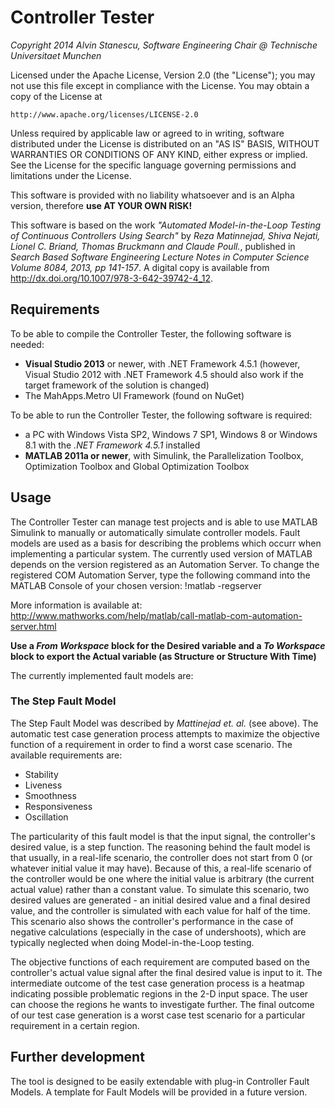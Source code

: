 # Controller Tester
*Copyright 2014 Alvin Stanescu, Software Engineering Chair @ Technische Universitaet Munchen*

Licensed under the Apache License, Version 2.0 (the "License");
you may not use this file except in compliance with the License.
You may obtain a copy of the License at

    http://www.apache.org/licenses/LICENSE-2.0

Unless required by applicable law or agreed to in writing, software
distributed under the License is distributed on an "AS IS" BASIS,
WITHOUT WARRANTIES OR CONDITIONS OF ANY KIND, either express or implied.
See the License for the specific language governing permissions and
limitations under the License.

This software is provided with no liability whatsoever and is an Alpha version, therefore **use AT YOUR OWN RISK!**

This software is based on the work *"Automated Model-in-the-Loop Testing of Continuous Controllers Using Search"*
by *Reza Matinnejad, Shiva Nejati, Lionel C. Briand, Thomas Bruckmann and Claude Poull.*, published in *Search Based Software Engineering Lecture Notes in Computer Science Volume 8084, 2013, pp 141-157*.
A digital copy is available from http://dx.doi.org/10.1007/978-3-642-39742-4_12.

## Requirements
To be able to compile the Controller Tester, the following software is needed:
* **Visual Studio 2013** or newer, with .NET Framework 4.5.1 (however, Visual Studio 2012 with .NET Framework 4.5 should also work if the target framework of the solution is changed)
* The MahApps.Metro UI Framework (found on NuGet)
  
To be able to run the Controller Tester, the following software is required:
* a PC with Windows Vista SP2, Windows 7 SP1, Windows 8 or Windows 8.1 with the *.NET Framework 4.5.1* installed
* **MATLAB 2011a or newer**, with Simulink, the Parallelization Toolbox, Optimization Toolbox and Global Optimization Toolbox

## Usage 
The Controller Tester can manage test projects and is able to use MATLAB Simulink to manually or automatically simulate controller models. Fault models are used as a basis for describing the problems which occurr when implementing a particular system. The currently used version of MATLAB depends on the version registered as an Automation Server. To change the registered COM Automation Server, type the following command into the MATLAB Console of your chosen version:
    !matlab -regserver

More information is available at: http://www.mathworks.com/help/matlab/call-matlab-com-automation-server.html

**Use a *From Workspace* block for the Desired variable and a *To Workspace* block to export the Actual variable (as Structure or Structure With Time)**

The currently implemented fault models are:

### The Step Fault Model
The Step Fault Model was described by *Mattinejad et. al.* (see above). The automatic test case generation process attempts to maximize the objective function of a requirement in order to find a worst case scenario. The available requirements are:
* Stability
* Liveness
* Smoothness
* Responsiveness
* Oscillation

The particularity of this fault model is that the input signal, the controller's desired value, is a step function. The reasoning behind the fault model is that usually, in a real-life scenario, the controller does not start from 0 (or whatever initial value it may have). Because of this, a real-life scenario of the controller would be one where the initial value is arbitrary (the current actual value) rather than a constant value. To simulate this scenario, two desired values are generated - an initial desired value and a final desired value, and the controller is simulated with each value for half of the time. This scenario also shows the controller's performance in the case of negative calculations (especially in the case of undershoots), which are typically neglected when doing Model-in-the-Loop testing.

The objective functions of each requirement are computed based on the controller's actual value signal after the final desired value is input to it. The intermediate outcome of the test case generation process is a heatmap indicating possible problematic regions in the 2-D input space. The user can choose the regions he wants to investigate further. The final outcome of our test case generation is a worst case test scenario for a particular requirement in a certain region.

## Further development
The tool is designed to be easily extendable with plug-in Controller Fault Models. A template for Fault Models will be provided in a future version.
